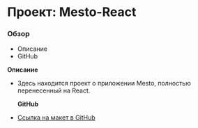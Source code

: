 # Проект: Mesto-React

### Обзор

- Описание
- GitHub

**Описание**

- Здесь находится проект о приложении Mesto, полностью перенесенный на React.

  **GitHub**

- [Ссылка на макет в GitHub](https://marylaf.github.io/mesto-react/index.html)

